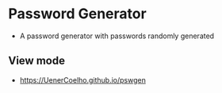 # Password Generator

  - A password generator with passwords randomly generated

## View mode
  - https://UenerCoelho.github.io/pswgen
